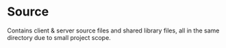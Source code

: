 # Source
Contains client & server source files and shared library files, all in the same directory due to small project scope.
